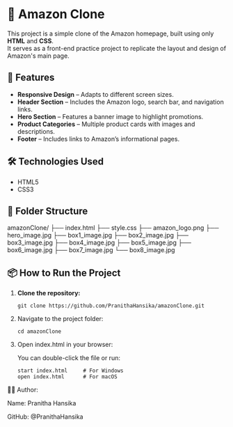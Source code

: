 # 🛒 Amazon Clone

This project is a simple clone of the Amazon homepage, built using only **HTML** and **CSS**.  
It serves as a front-end practice project to replicate the layout and design of Amazon's main page.

## 🚀 Features

- **Responsive Design** – Adapts to different screen sizes.
- **Header Section** – Includes the Amazon logo, search bar, and navigation links.
- **Hero Section** – Features a banner image to highlight promotions.
- **Product Categories** – Multiple product cards with images and descriptions.
- **Footer** – Includes links to Amazon’s informational pages.

## 🛠️ Technologies Used

- HTML5
- CSS3

## 📁 Folder Structure

amazonClone/
├── index.html
├── style.css
├── amazon_logo.png
├── hero_image.jpg
├── box1_image.jpg
├── box2_image.jpg
├── box3_image.jpg
├── box4_image.jpg
├── box5_image.jpg
├── box6_image.jpg
├── box7_image.jpg
└── box8_image.jpg


## 📦 How to Run the Project

1. **Clone the repository:**

       git clone https://github.com/PranithaHansika/amazonClone.git

2. Navigate to the project folder:

       cd amazonClone

3. Open index.html in your browser:

   You can double-click the file or run:

       start index.html     # For Windows
       open index.html      # For macOS

    

🙋‍♀️ Author:

Name: Pranitha Hansika

GitHub: @PranithaHansika
